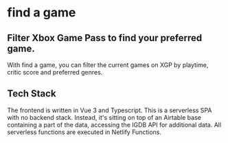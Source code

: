 # find a game
## Filter Xbox Game Pass to find your preferred game.

With find a game, you can filter the current games on XGP by playtime, critic score and preferred genres.

## Tech Stack

The frontend is written in Vue 3 and Typescript. This is a serverless SPA with no backend stack. Instead, it's sitting on top of an Airtable base containing a part of the data, accessing the IGDB API for additional data. All serverless functions are executed in Netlify Functions.
